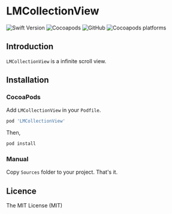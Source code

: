 # LMCollectionView

![Swift Version](https://img.shields.io/badge/Swift-5.0-orange.svg)
![Cocoapods](https://img.shields.io/cocoapods/v/LMCollectionView.svg)
![GitHub](https://img.shields.io/github/license/ingocraft/LMCollectionView.svg)
![Cocoapods platforms](https://img.shields.io/cocoapods/p/LMCollectionView.svg)

## Introduction

`LMCollectionView` is a infinite scroll view. 

## Installation

### CocoaPods

Add `LMCollectionView` in your `Podfile`.
```ruby
pod 'LMCollectionView'
```

Then,
```bash
pod install
```

### Manual

Copy `Sources` folder to your project. That's it.

## Licence

The MIT License (MIT)
